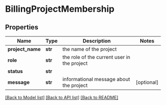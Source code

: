 # BillingProjectMembership

## Properties
Name | Type | Description | Notes
------------ | ------------- | ------------- | -------------
**project_name** | **str** | the name of the project | 
**role** | **str** | the role of the current user in the project | 
**status** | **str** |  | 
**message** | **str** | informational message about the project | [optional] 

[[Back to Model list]](../README.md#documentation-for-models) [[Back to API list]](../README.md#documentation-for-api-endpoints) [[Back to README]](../README.md)


